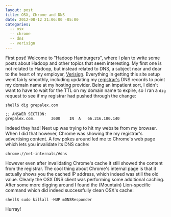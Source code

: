 ```yaml
---
layout: post
title: OSX, Chrome and DNS
date: 2012-08-12 21:06:00 -05:00
categories:
  -- osx
  -- chrome
  -- dns
  -- verisign
---
```


First post! Welcome to "Hadoop Hamburgers", where I plan to write some posts about Hadoop
and other topics that seem interesting. My first one is not related to Hadoop, but instead
related to DNS, a subject near and dear to the heart of my employer,
[Verisign](http://verisign-inc.com). Everything in getting this site
setup went fairly smoothly, including updating
my [registrar's](http://en.wikipedia.org/wiki/Domain_name_registrar) DNS records to point my
domain name at my hosting provider. Being an impatient sort, I didn't want to have to wait for
the TTL on my domain name to expire, so I ran a `dig` request to see if my registrar had pushed
through the change:

    shell$ dig grepalex.com

    ;; ANSWER SECTION:
    grepalex.com.		3600	IN	A	66.216.100.140

Indeed they had! Next up was trying to hit my website from my browser. When I did that however,
Chrome was showing the my registrar's advertising content.
A few pokes around led me to Chrome's web page which lets you invalidate its DNS cache:

    chrome://net-internals/#dns

However even after invalidating Chrome's cache it still showed the content from the registrar.
The cool thing about Chrome's internal page is that it actually shows you the cached IP address,
which indeed was still the old value. Clearly the OSX DNS client was performing some additional
caching. After some more digging around I found the (Mountain) Lion-specific command which
did indeed successfully clean OSX's cache:

    shell$ sudo killall -HUP mDNSResponder

Hurray!